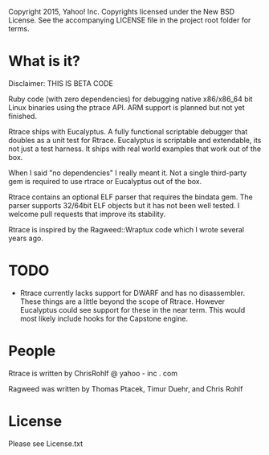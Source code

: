 Copyright 2015, Yahoo! Inc. 
Copyrights licensed under the New BSD License. See the accompanying LICENSE file in the project root folder for terms.

# What is it?

Disclaimer: THIS IS BETA CODE

Ruby code (with zero dependencies) for debugging native x86/x86_64 bit Linux binaries using the ptrace API. ARM support is planned but not yet finished.

Rtrace ships with Eucalyptus. A fully functional scriptable debugger that doubles as a unit test for Rtrace. Eucalyptus is scriptable and extendable, its not just a test harness. It ships with real world examples that work out of the box.

When I said "no dependencies" I really meant it. Not a single third-party gem is required to use rtrace or Eucalyptus out of the box.

Rtrace contains an optional ELF parser that requires the bindata gem. The parser supports 32/64bit ELF objects but it has not been well tested. I welcome pull requests that improve its stability.

Rtrace is inspired by the Ragweed::Wraptux code which I wrote several years ago.

# TODO

* Rtrace currently lacks support for DWARF and has no disassembler. These things are a little beyond the scope of Rtrace. However Eucalyptus could see support for these in the near term. This would most likely include hooks for the Capstone engine.

# People

Rtrace is written by ChrisRohlf @ yahoo - inc . com

Ragweed was written by Thomas Ptacek, Timur Duehr, and Chris Rohlf

# License

Please see License.txt
